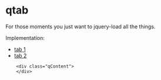 qtab
====

For those moments you just want to jquery-load all the things.


Implementation:

<head>
	  <script type="text/javascript" src="jquery-1.8.3.js"></script>
		<script type="text/javascript" src="qtab.jquery.js"></script>
		<script type="text/javascript">
			$(document).ready(function () {
				$('.qUl').qtab();
			});
		</script>
</head>
<body>
		<ul class="qUl">
			<li>
				<a href="#content1.txt">tab 1</a>
			</li>
			<li>
				<a href="#content2.txt">tab 2</a>
			</li>
		</ul>
	
		<div class="qContent"> 
		</div>
</body>
